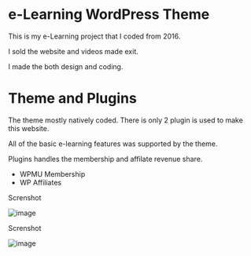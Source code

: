 # e-Learning WordPress Theme
This is my e-Learning project that I coded from 2016. 

I sold the website and videos made exit. 
 
I made the both design and coding.
 
# Theme and Plugins

The theme mostly natively coded. There is only 2 plugin is used to make this website. 

All of the basic e-learning features was supported by the theme.

Plugins handles the membership and affilate revenue share.

- WPMU Membership
- WP Affiliates


Screnshot

![image](https://user-images.githubusercontent.com/1686324/172226264-2b840abd-96dc-4928-8232-c291b2c83db0.png)


Screnshot


![image](https://user-images.githubusercontent.com/1686324/172226300-598e9926-8ab9-4128-b922-bc3ded2f5b44.png)

